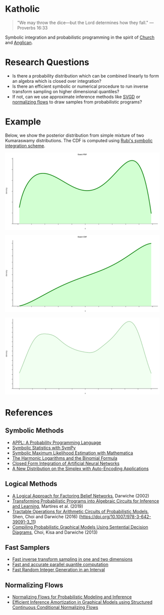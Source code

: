 # Katholic

> "We may throw the dice—but the Lord determines how they fall." —Proverbs 16:33

Symbolic integration and probabilistic programming in the spirit of [Church](https://web.stanford.edu/~ngoodman/papers/churchUAI08_rev2.pdf) and [Anglican](https://probprog.github.io/anglican/index.html).

# Research Questions

* Is there a probability distribution which can be combined linearly to form an algebra which is closed over integration?
* Is there an efficient symbolic or numerical procedure to run inverse transform sampling on higher dimensional quantiles?
* If not, can we use approximate inference methods like [SVGD](https://www.depthfirstlearning.com/2020/SVGD) or [normalizing flows](https://lilianweng.github.io/lil-log/2018/10/13/flow-based-deep-generative-models.html) to draw samples from probabilistic programs?

# Example

Below, we show the posterior distribution from simple mixture of two Kumaraswamy distributions. The CDF is computed using [Rubi's symbolic integration scheme](https://rulebasedintegration.org/).

![](exact_pdf.svg)

![](exact_cdf.svg)

![](inversion_sampled_pdf.svg)

# References

## Symbolic Methods

* [APPL: A Probability Programming Language](https://www.tandfonline.com/doi/pdf/10.1198/000313001750358509)
* [Symbolic Statistics with SymPy](http://people.cs.uchicago.edu/~mrocklin/tempspace/sympystats.pdf)
* [Symbolic Maximum Likelihood Estimation with Mathematica](https://rss.onlinelibrary.wiley.com/doi/pdf/10.1111/1467-9884.00233)
* [The Harmonic Logarithms and the Binomial Formula](https://core.ac.uk/download/pdf/82415331.pdf)
* [Closed Form Integration of Artificial Neural Networks](https://escholarship.org/content/qt0wz7n7nm/qt0wz7n7nm.pdf#page=5)
* [A New Distribution on the Simplex with Auto-Encoding Applications](https://papers.nips.cc/paper/9520-a-new-distribution-on-the-simplex-with-auto-encoding-applications.pdf)

## Logical Methods

* [A Logical Approach for Factoring Belief Networks](http://reasoning.cs.ucla.edu/fetch.php?id=24&type=pdf), Darwiche (2002)
* [Transforming Probabilistic Programs into Algebraic Circuits for Inference and Learning](https://openreview.net/pdf?id=SygbjU6iBS), Martires et al. (2019)
* [Tractable Operations for Arithmetic Circuits of Probabilistic Models](https://papers.nips.cc/paper/6363-tractable-operations-for-arithmetic-circuits-of-probabilistic-models.pdf), Shen, Choi and Darwiche (2016)
(https://doi.org/10.1007/978-3-642-39091-3_11)
* [Compiling Probabilistic Graphical Models Using Sentential Decision Diagrams](http://reasoning.cs.ucla.edu/fetch.php?id=129&type=pdf), Choi, Kisa and Darwiche (2013)

## Fast Samplers

* [Fast inverse transform sampling in one and two dimensions](https://arxiv.org/pdf/1307.1223.pdf)
* [Fast and accurate parallel quantile computation](https://discovery.ucl.ac.uk/id/eprint/1482128/1/Luu_thesis.pdf#page=12)
* [Fast Random Integer Generation in an Interval](https://arxiv.org/pdf/1805.10941.pdf)

## Normalizing Flows

* [Normalizing Flows for Probabilistic Modeling and Inference](https://arxiv.org/pdf/1912.02762.pdf)
* [Efficient Inference Amortization in Graphical Models using Structured Continuous Conditional Normalizing Flows](http://proceedings.mlr.press/v108/weilbach20a/weilbach20a.pdf)
